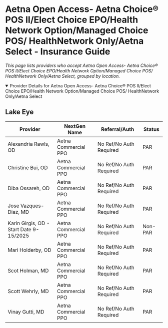 # Aetna Open Access- Aetna Choice® POS II/Elect Choice EPO/Health Network Option/Managed Choice POS/ HealthNetwork Only/Aetna Select - Insurance Guide

*This page lists providers who accept Aetna Open Access- Aetna Choice® POS II/Elect Choice EPO/Health Network Option/Managed Choice POS/ HealthNetwork Only/Aetna Select, grouped by location.*

<details open><summary>Provider Details for Aetna Open Access- Aetna Choice® POS II/Elect Choice EPO/Health Network Option/Managed Choice POS/ HealthNetwork Only/Aetna Select</summary>

## Lake Eye 

| Provider | NextGen Name | Referral/Auth | Status |
|----------|-------------|--------------|--------|
| Alexandria Rawls, OD | Aetna Commercial PPO | No Ref/No Auth Required | PAR |
| Christine Bui, OD | Aetna Commercial PPO | No Ref/No Auth Required | PAR |
| Diba Ossareh, OD | Aetna Commercial PPO | No Ref/No Auth Required | PAR |
| Jose Vazques-Diaz, MD | Aetna Commercial PPO | No Ref/No Auth Required | PAR |
| Karin Girgis, OD - Start Date 9-15/2025 | Aetna Commercial PPO | No Ref/No Auth Required | Non-PAR |
| Mari Holderby, OD | Aetna Commercial PPO | No Ref/No Auth Required | PAR |
| Scot Holman, MD | Aetna Commercial PPO | No Ref/No Auth Required | PAR |
| Scott Wehrly, MD | Aetna Commercial PPO | No Ref/No Auth Required | PAR |
| Vinay Gutti, MD | Aetna Commercial PPO | No Ref/No Auth Required | PAR |

</details>

